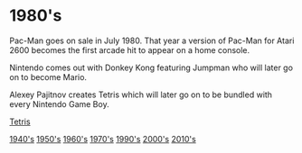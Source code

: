# 1980's

Pac-Man goes on sale in July 1980.  That year a version of Pac-Man for Atari 2600 becomes the first arcade hit to appear on a home console.

Nintendo comes out with Donkey Kong featuring Jumpman who will later go on to become Mario.

Alexey Pajitnov creates Tetris which will later go on to be bundled with every Nintendo Game Boy.

[Tetris](https://tetris.com/play-tetris)

[1940's](1940.md)
[1950's](1950.md)
[1960's](1960.md)
[1970's](1970.md)
[1990's](1990.md)
[2000's](2000.md)
[2010's](2010.md)